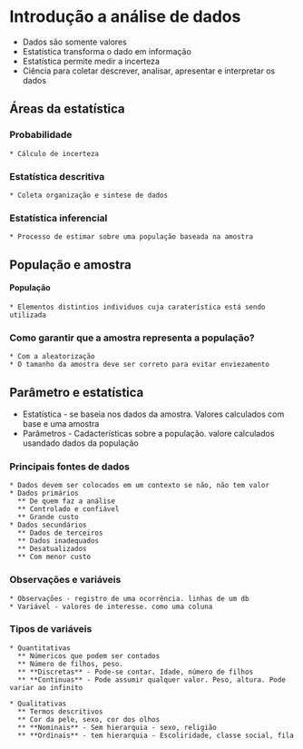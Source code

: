 # Introdução a análise de dados
  * Dados são somente valores
  * Estatística transforma o dado em informação 
  * Estatística permite medir a incerteza
  * Ciência para coletar descrever, analisar, apresentar e interpretar os dados
  
## Áreas da estatística

### Probabilidade
    * Cálculo de incerteza
    
### Estatística descritiva
    * Coleta organização e sintese de dados

### Estatística inferencial
    * Processo de estimar sobre uma população baseada na amostra

## População e amostra

#### População 
    * Elementos distintios individuos cuja caraterística está sendo utilizada

### Como garantir que a amostra representa a população?
    * Com a aleatorização
    * O tamanho da amostra deve ser correto para evitar enviezamento
    
## Parâmetro e estatística
   * Estatística - se baseia nos dados da amostra. Valores calculados com base e uma amostra
   * Parâmetros -  Cadacterísticas sobre a população. valore calculados usandado dados da população


### Principais fontes de dados
    * Dados devem ser colocados em um contexto se não, não tem valor
    * Dados primários
      ** De quem faz a análise
      ** Controlado e confiável
      ** Grande custo
    * Dados secundários
      ** Dados de terceiros
      ** Dados inadequados 
      ** Desatualizados
      ** Com menor custo
      
### Observações e variáveis
    * Observações - registro de uma ocorrência. linhas de um db
    * Variável - valores de interesse. como uma coluna
    
### Tipos de variáveis
    * Quantitativas
      ** Númericos que podem ser contados
      ** Número de filhos, peso.
      ** **Discretas** - Pode-se contar. Idade, número de filhos
      ** **Continuas** - Pode assumir qualquer valor. Peso, altura. Pode variar ao infinito
      
    * Qualitativas
      ** Termos descritivos
      ** Cor da pele, sexo, cor dos olhos
      ** **Nominais** - Sem hierarquia - sexo, religião
      ** **Ordinais** - tem hierarquia - Escoliridade, classe social, fila
      
    
    
    


  
